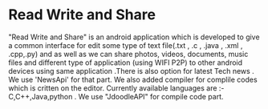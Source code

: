# Read Write and Share
"Read Write and Share" is an android application which is developed to give a common interface for edit some type of text file(.txt , .c , .java , .xml , .cpp,.py) and as well as we can share photos, videos, documents, music files and different type of application (using WIFI P2P) to other android devices using same application .There is also option for latest Tech news . We use 'NewsApi' for that part. We also added compiler for complile codes  which is critten on the editor. Currently available languages are :- C,C++,Java,python . We use "JdoodleAPI" for compile code part.
